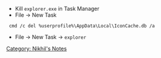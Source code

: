 -   Kill `explorer.exe` in Task Manager
-   File → New Task

` cmd /c del %userprofile%\AppData\Local\IconCache.db /a`

-   File → New Task → `explorer`

[Category: Nikhil's Notes](Category:_Nikhil's_Notes "wikilink")
